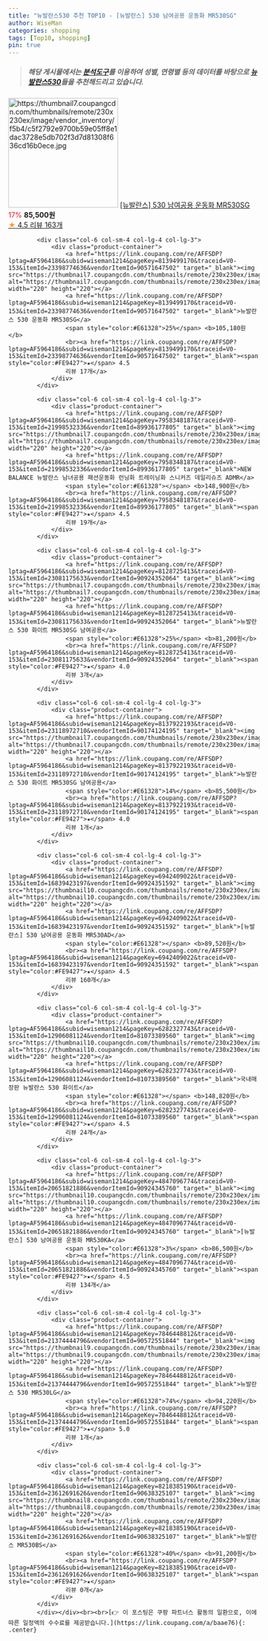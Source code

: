 ```yaml
---
title: "뉴발란스530 추천 TOP10 - [뉴발란스] 530 남여공용 운동화 MR530SG"
author: WiseMan
categories: shopping
tags: [Top10, shopping]
pin: true
---
```


> ##### 해당 게시물에서는 [**분석도구**](https://itemscout.io/)를 이용하여 **성별**, **연령별** 등의 데이터를 바탕으로 [**뉴발란스530**](https://link.coupang.com/a/baae76)들을 추천해드리고 있습니다.
<div class="container"><div class="row">
            <div class="col-6 col-sm-4 col-lg-4 col-lg-3">
                <div class="product-container">
                    <a href="https://link.coupang.com/re/AFFSDP?lptag=AF5964186&subid=wiseman1214&pageKey=6148297802&traceid=V0-153&itemId=13337715453&vendorItemId=90174124213" target="_blank"><img src="https://thumbnail7.coupangcdn.com/thumbnails/remote/230x230ex/image/vendor_inventory/f5b4/c5f2792e9700b59e05ff8e1dac3728e5db702f3d7d81308f636cd16b0ece.jpg" alt="https://thumbnail7.coupangcdn.com/thumbnails/remote/230x230ex/image/vendor_inventory/f5b4/c5f2792e9700b59e05ff8e1dac3728e5db702f3d7d81308f636cd16b0ece.jpg" width="220" height="220"></a>
                    <a href="https://link.coupang.com/re/AFFSDP?lptag=AF5964186&subid=wiseman1214&pageKey=6148297802&traceid=V0-153&itemId=13337715453&vendorItemId=90174124213" target="_blank">[뉴발란스] 530 남여공용 운동화 MR530SG</a>
                    <span style="color:#E61328">17%</span> <b>85,500원</b>
                    <br><a href="https://link.coupang.com/re/AFFSDP?lptag=AF5964186&subid=wiseman1214&pageKey=6148297802&traceid=V0-153&itemId=13337715453&vendorItemId=90174124213" target="_blank"><span style="color:#FE9427">★</span> 4.5
                    리뷰 163개</a>
                </div>
            </div>
            
            <div class="col-6 col-sm-4 col-lg-4 col-lg-3">
                <div class="product-container">
                    <a href="https://link.coupang.com/re/AFFSDP?lptag=AF5964186&subid=wiseman1214&pageKey=8139499170&traceid=V0-153&itemId=23398774636&vendorItemId=90571647502" target="_blank"><img src="https://thumbnail7.coupangcdn.com/thumbnails/remote/230x230ex/image/vendor_inventory/386c/2d75270b8815810d0dcff0427c2fa95f66a055733a1e2ba9ad73ad9174e5.jpg" alt="https://thumbnail7.coupangcdn.com/thumbnails/remote/230x230ex/image/vendor_inventory/386c/2d75270b8815810d0dcff0427c2fa95f66a055733a1e2ba9ad73ad9174e5.jpg" width="220" height="220"></a>
                    <a href="https://link.coupang.com/re/AFFSDP?lptag=AF5964186&subid=wiseman1214&pageKey=8139499170&traceid=V0-153&itemId=23398774636&vendorItemId=90571647502" target="_blank">뉴발란스 530 운동화 MR530SG</a>
                    <span style="color:#E61328">25%</span> <b>105,180원</b>
                    <br><a href="https://link.coupang.com/re/AFFSDP?lptag=AF5964186&subid=wiseman1214&pageKey=8139499170&traceid=V0-153&itemId=23398774636&vendorItemId=90571647502" target="_blank"><span style="color:#FE9427">★</span> 4.5
                    리뷰 17개</a>
                </div>
            </div>
            
            <div class="col-6 col-sm-4 col-lg-4 col-lg-3">
                <div class="product-container">
                    <a href="https://link.coupang.com/re/AFFSDP?lptag=AF5964186&subid=wiseman1214&pageKey=7958348187&traceid=V0-153&itemId=21998532336&vendorItemId=89936177805" target="_blank"><img src="https://thumbnail7.coupangcdn.com/thumbnails/remote/230x230ex/image/vendor_inventory/5907/f502d48024a91dc5a05d2462c687525d3eaafbdd59402ac1816377ba51d5.png" alt="https://thumbnail7.coupangcdn.com/thumbnails/remote/230x230ex/image/vendor_inventory/5907/f502d48024a91dc5a05d2462c687525d3eaafbdd59402ac1816377ba51d5.png" width="220" height="220"></a>
                    <a href="https://link.coupang.com/re/AFFSDP?lptag=AF5964186&subid=wiseman1214&pageKey=7958348187&traceid=V0-153&itemId=21998532336&vendorItemId=89936177805" target="_blank">NEW BALANCE 뉴발란스 남녀공용 패션운동화 런닝화 트레이닝화 스니커즈 데일리슈즈 ADMR</a>
                    <span style="color:#E61328"></span> <b>148,900원</b>
                    <br><a href="https://link.coupang.com/re/AFFSDP?lptag=AF5964186&subid=wiseman1214&pageKey=7958348187&traceid=V0-153&itemId=21998532336&vendorItemId=89936177805" target="_blank"><span style="color:#FE9427">★</span> 4.5
                    리뷰 19개</a>
                </div>
            </div>
            
            <div class="col-6 col-sm-4 col-lg-4 col-lg-3">
                <div class="product-container">
                    <a href="https://link.coupang.com/re/AFFSDP?lptag=AF5964186&subid=wiseman1214&pageKey=8128725413&traceid=V0-153&itemId=23081175633&vendorItemId=90924352064" target="_blank"><img src="https://thumbnail7.coupangcdn.com/thumbnails/remote/230x230ex/image/vendor_inventory/f5b4/c5f2792e9700b59e05ff8e1dac3728e5db702f3d7d81308f636cd16b0ece.jpg" alt="https://thumbnail7.coupangcdn.com/thumbnails/remote/230x230ex/image/vendor_inventory/f5b4/c5f2792e9700b59e05ff8e1dac3728e5db702f3d7d81308f636cd16b0ece.jpg" width="220" height="220"></a>
                    <a href="https://link.coupang.com/re/AFFSDP?lptag=AF5964186&subid=wiseman1214&pageKey=8128725413&traceid=V0-153&itemId=23081175633&vendorItemId=90924352064" target="_blank">뉴발란스 530 화이트 MR530SG 남여공용</a>
                    <span style="color:#E61328">25%</span> <b>81,200원</b>
                    <br><a href="https://link.coupang.com/re/AFFSDP?lptag=AF5964186&subid=wiseman1214&pageKey=8128725413&traceid=V0-153&itemId=23081175633&vendorItemId=90924352064" target="_blank"><span style="color:#FE9427">★</span> 4.0
                    리뷰 3개</a>
                </div>
            </div>
            
            <div class="col-6 col-sm-4 col-lg-4 col-lg-3">
                <div class="product-container">
                    <a href="https://link.coupang.com/re/AFFSDP?lptag=AF5964186&subid=wiseman1214&pageKey=8137922193&traceid=V0-153&itemId=23118972710&vendorItemId=90174124195" target="_blank"><img src="https://thumbnail7.coupangcdn.com/thumbnails/remote/230x230ex/image/vendor_inventory/f5b4/c5f2792e9700b59e05ff8e1dac3728e5db702f3d7d81308f636cd16b0ece.jpg" alt="https://thumbnail7.coupangcdn.com/thumbnails/remote/230x230ex/image/vendor_inventory/f5b4/c5f2792e9700b59e05ff8e1dac3728e5db702f3d7d81308f636cd16b0ece.jpg" width="220" height="220"></a>
                    <a href="https://link.coupang.com/re/AFFSDP?lptag=AF5964186&subid=wiseman1214&pageKey=8137922193&traceid=V0-153&itemId=23118972710&vendorItemId=90174124195" target="_blank">뉴발란스 530 화이트 MR530SG 남여공용</a>
                    <span style="color:#E61328">14%</span> <b>85,500원</b>
                    <br><a href="https://link.coupang.com/re/AFFSDP?lptag=AF5964186&subid=wiseman1214&pageKey=8137922193&traceid=V0-153&itemId=23118972710&vendorItemId=90174124195" target="_blank"><span style="color:#FE9427">★</span> 4.0
                    리뷰 1개</a>
                </div>
            </div>
            
            <div class="col-6 col-sm-4 col-lg-4 col-lg-3">
                <div class="product-container">
                    <a href="https://link.coupang.com/re/AFFSDP?lptag=AF5964186&subid=wiseman1214&pageKey=6942409022&traceid=V0-153&itemId=16839423197&vendorItemId=90924351592" target="_blank"><img src="https://thumbnail10.coupangcdn.com/thumbnails/remote/230x230ex/image/vendor_inventory/9b65/8d2dc2cbf05ff3969361be5385f3c27f674e4e5c2ed9d06440d20195d673.png" alt="https://thumbnail10.coupangcdn.com/thumbnails/remote/230x230ex/image/vendor_inventory/9b65/8d2dc2cbf05ff3969361be5385f3c27f674e4e5c2ed9d06440d20195d673.png" width="220" height="220"></a>
                    <a href="https://link.coupang.com/re/AFFSDP?lptag=AF5964186&subid=wiseman1214&pageKey=6942409022&traceid=V0-153&itemId=16839423197&vendorItemId=90924351592" target="_blank">[뉴발란스] 530 남여공용 운동화 MR530AD</a>
                    <span style="color:#E61328"></span> <b>89,520원</b>
                    <br><a href="https://link.coupang.com/re/AFFSDP?lptag=AF5964186&subid=wiseman1214&pageKey=6942409022&traceid=V0-153&itemId=16839423197&vendorItemId=90924351592" target="_blank"><span style="color:#FE9427">★</span> 4.5
                    리뷰 160개</a>
                </div>
            </div>
            
            <div class="col-6 col-sm-4 col-lg-4 col-lg-3">
                <div class="product-container">
                    <a href="https://link.coupang.com/re/AFFSDP?lptag=AF5964186&subid=wiseman1214&pageKey=6282327743&traceid=V0-153&itemId=12906081124&vendorItemId=81073389560" target="_blank"><img src="https://thumbnail10.coupangcdn.com/thumbnails/remote/230x230ex/image/vendor_inventory/80b7/9f62a45a3112d278129dcc898576596f679b08760016e1afe8096470c4ea.jpg" alt="https://thumbnail10.coupangcdn.com/thumbnails/remote/230x230ex/image/vendor_inventory/80b7/9f62a45a3112d278129dcc898576596f679b08760016e1afe8096470c4ea.jpg" width="220" height="220"></a>
                    <a href="https://link.coupang.com/re/AFFSDP?lptag=AF5964186&subid=wiseman1214&pageKey=6282327743&traceid=V0-153&itemId=12906081124&vendorItemId=81073389560" target="_blank">국내매장판 뉴발란스 530 화이트</a>
                    <span style="color:#E61328"></span> <b>148,820원</b>
                    <br><a href="https://link.coupang.com/re/AFFSDP?lptag=AF5964186&subid=wiseman1214&pageKey=6282327743&traceid=V0-153&itemId=12906081124&vendorItemId=81073389560" target="_blank"><span style="color:#FE9427">★</span> 4.5
                    리뷰 24개</a>
                </div>
            </div>
            
            <div class="col-6 col-sm-4 col-lg-4 col-lg-3">
                <div class="product-container">
                    <a href="https://link.coupang.com/re/AFFSDP?lptag=AF5964186&subid=wiseman1214&pageKey=4847096774&traceid=V0-153&itemId=20651821886&vendorItemId=90924345760" target="_blank"><img src="https://thumbnail10.coupangcdn.com/thumbnails/remote/230x230ex/image/vendor_inventory/0be0/4b844ad6f11a5f54bf55d7caa3ae2cb98b5fefbd815c925e295b2252208d.jpg" alt="https://thumbnail10.coupangcdn.com/thumbnails/remote/230x230ex/image/vendor_inventory/0be0/4b844ad6f11a5f54bf55d7caa3ae2cb98b5fefbd815c925e295b2252208d.jpg" width="220" height="220"></a>
                    <a href="https://link.coupang.com/re/AFFSDP?lptag=AF5964186&subid=wiseman1214&pageKey=4847096774&traceid=V0-153&itemId=20651821886&vendorItemId=90924345760" target="_blank">[뉴발란스] 530 남여공용 운동화 MR530KA</a>
                    <span style="color:#E61328">3%</span> <b>86,500원</b>
                    <br><a href="https://link.coupang.com/re/AFFSDP?lptag=AF5964186&subid=wiseman1214&pageKey=4847096774&traceid=V0-153&itemId=20651821886&vendorItemId=90924345760" target="_blank"><span style="color:#FE9427">★</span> 4.5
                    리뷰 134개</a>
                </div>
            </div>
            
            <div class="col-6 col-sm-4 col-lg-4 col-lg-3">
                <div class="product-container">
                    <a href="https://link.coupang.com/re/AFFSDP?lptag=AF5964186&subid=wiseman1214&pageKey=7846448812&traceid=V0-153&itemId=21374444796&vendorItemId=90572551844" target="_blank"><img src="https://thumbnail9.coupangcdn.com/thumbnails/remote/230x230ex/image/vendor_inventory/3823/bbf2ded4f8013645c6724e219d0fa02472c36095930bd8b68b82e9915ffe.jpg" alt="https://thumbnail9.coupangcdn.com/thumbnails/remote/230x230ex/image/vendor_inventory/3823/bbf2ded4f8013645c6724e219d0fa02472c36095930bd8b68b82e9915ffe.jpg" width="220" height="220"></a>
                    <a href="https://link.coupang.com/re/AFFSDP?lptag=AF5964186&subid=wiseman1214&pageKey=7846448812&traceid=V0-153&itemId=21374444796&vendorItemId=90572551844" target="_blank">뉴발란스 530 MR530LG</a>
                    <span style="color:#E61328">74%</span> <b>94,220원</b>
                    <br><a href="https://link.coupang.com/re/AFFSDP?lptag=AF5964186&subid=wiseman1214&pageKey=7846448812&traceid=V0-153&itemId=21374444796&vendorItemId=90572551844" target="_blank"><span style="color:#FE9427">★</span> 5.0
                    리뷰 1개</a>
                </div>
            </div>
            
            <div class="col-6 col-sm-4 col-lg-4 col-lg-3">
                <div class="product-container">
                    <a href="https://link.coupang.com/re/AFFSDP?lptag=AF5964186&subid=wiseman1214&pageKey=8218385190&traceid=V0-153&itemId=23612691626&vendorItemId=90638325107" target="_blank"><img src="https://thumbnail8.coupangcdn.com/thumbnails/remote/230x230ex/image/vendor_inventory/6cbd/73a87cd92389a3c3ded7b157363936137e0e1d0cf9d3ad21e60837a1737b.jpg" alt="https://thumbnail8.coupangcdn.com/thumbnails/remote/230x230ex/image/vendor_inventory/6cbd/73a87cd92389a3c3ded7b157363936137e0e1d0cf9d3ad21e60837a1737b.jpg" width="220" height="220"></a>
                    <a href="https://link.coupang.com/re/AFFSDP?lptag=AF5964186&subid=wiseman1214&pageKey=8218385190&traceid=V0-153&itemId=23612691626&vendorItemId=90638325107" target="_blank">뉴발란스 MR530BS</a>
                    <span style="color:#E61328">40%</span> <b>91,200원</b>
                    <br><a href="https://link.coupang.com/re/AFFSDP?lptag=AF5964186&subid=wiseman1214&pageKey=8218385190&traceid=V0-153&itemId=23612691626&vendorItemId=90638325107" target="_blank"><span style="color:#FE9427">★</span> 
                    리뷰 0개</a>
                </div>
            </div>
            </div></div><br><br>[👉 이 포스팅은 쿠팡 파트너스 활동의 일환으로, 이에 따른 일정액의 수수료를 제공받습니다.](https://link.coupang.com/a/baae76){: .center}
